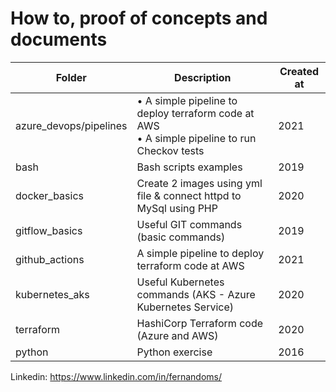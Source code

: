 # How to, proof of concepts and documents

| Folder | Description | Created at |
| --- | --- | --- |
| azure_devops/pipelines  | • A simple pipeline to deploy terraform code at AWS<br> • A simple pipeline to run Checkov tests | 2021 |
| bash  | Bash scripts examples | 2019 |
| docker_basics | Create 2 images using yml file & connect httpd to MySql using PHP | 2020 |
| gitflow_basics | Useful GIT commands (basic commands) | 2019 |
| github_actions | A simple pipeline to deploy terraform code at AWS | 2021 |
| kubernetes_aks | Useful Kubernetes commands (AKS - Azure Kubernetes Service) | 2020 |
| terraform | HashiCorp Terraform code (Azure and AWS) | 2020 |
| python | Python exercise | 2016 |

Linkedin:
https://www.linkedin.com/in/fernandoms/


